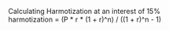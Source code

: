 Calculating Harmotization at an interest of 15% <br>
harmotization = (P * r * (1 + r)^n) / ((1 + r)^n - 1)
 

